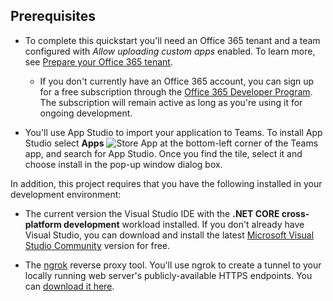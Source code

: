 ## Prerequisites

- To complete this quickstart you'll need an Office 365 tenant and a team configured with *Allow uploading custom apps* enabled. To learn more, see [Prepare your Office 365 tenant](~/get-started/get-started-tenant.md).
  - If you don't currently have an Office 365 account, you can sign up for a free subscription through the [Office 365 Developer Program](/OfficeDev/office-dev-program-docs/docs/office-365-developer-program). The subscription will remain active as long as you're using it for ongoing development.

- You'll use App Studio to import your application to Teams. To install App Studio select **Apps** ![Store App](../microsoftteams/platform/assets/images/tab-images/storeApp.png) at the bottom-left corner of the Teams app, and search for App Studio. Once you find the tile, select it and choose install in the pop-up window dialog box.

In addition, this project requires that you have the following installed in your development environment:

- The current version the Visual Studio IDE with the **.NET CORE cross-platform development** workload installed. If you don't already have Visual Studio, you can download and install the latest [Microsoft Visual Studio Community](https://visualstudio.microsoft.com/downloads) version for free.

- The [ngrok](https://ngrok.com/docs) reverse proxy tool. You'll use ngrok to create a tunnel to your locally running web server's publicly-available HTTPS endpoints. You can [download it here](https://ngrok.com/download).
